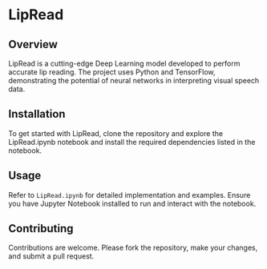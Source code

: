 # LipRead

## Overview
LipRead is a cutting-edge Deep Learning model developed to perform accurate lip reading. The project uses Python and TensorFlow, demonstrating the potential of neural networks in interpreting visual speech data.

## Installation
To get started with LipRead, clone the repository and explore the LipRead.ipynb notebook and install the required dependencies listed in the notebook.

## Usage
Refer to `LipRead.ipynb` for detailed implementation and examples. Ensure you have Jupyter Notebook installed to run and interact with the notebook.

## Contributing
Contributions are welcome. Please fork the repository, make your changes, and submit a pull request.


